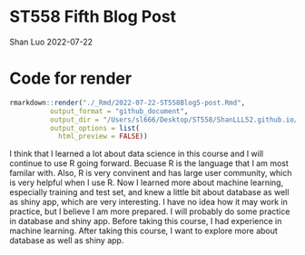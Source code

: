 ST558 Fifth Blog Post
================
Shan Luo
2022-07-22

# Code for render

``` r
rmarkdown::render("./_Rmd/2022-07-22-ST558Blog5-post.Rmd", 
          output_format = "github_document", 
          output_dir = "/Users/sl666/Desktop/ST558/ShanLLL52.github.io/_posts",
          output_options = list(
            html_preview = FALSE))
```

I think that I learned a lot about data science in this course and I
will continue to use R going forward. Becuase R is the language that I
am most familar with. Also, R is very convinent and has large user
community, which is very helpful when I use R. Now I learned more about
machine learning, especially training and test set, and knew a little
bit about database as well as shiny app, which are very interesting. I
have no idea how it may work in practice, but I believe I am more
prepared. I will probably do some practice in database and shiny app.
Before taking this course, I had experience in machine learning. After
taking this course, I want to explore more about database as well as
shiny app.
